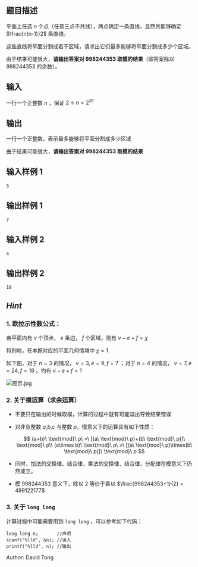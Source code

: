 ## 题目描述

平面上任选 $n$ 个点（任意三点不共线），两点确定一条直线，显然共能够确定 $\frac{n(n-1)}2$ 条直线。

这些直线将平面分割成若干区域，请求出它们最多能够将平面分割成多少个区域。

由于结果可能很大，**请输出答案对 $998244353$ 取模的结果**（即答案除以 $998244353$ 的余数）。

## 输入

一行一个正整数 $n$ ，保证 $2\le n< 2^{31}$

## 输出

一行一个正整数，表示最多能够将平面分割成多少区域

由于结果可能很大，**请输出答案对 $998244353$ 取模的结果**

## 输入样例 1

```
3
```

## 输出样例 1

```
7
```

## 输入样例 2

```
4
```

## 输出样例 2

```
18
```

## _Hint_

### 1\. 欧拉示性数公式：

若平面内有 $v$ 个顶点， $e$ 条边， $f$ 个区域，则有 $v-e+f= \chi$

特别地，在本题对应的平面几何情境中 $\chi=1$

如下图，对于 $n=3$ 的情况， $v=3,e=9,f=7$ ；对于 $n=4$ 的情况， $v=7,e=24,f=18$ 。均有 $v-e+f = 1$

![图示.jpg](https://x.imgs.ovh/x/2023/09/12/65003933485c0.jpg)

### 2\. 关于模运算（求余运算）

- 不要只在输出的时候取模，计算的过程中就有可能溢出导致结果错误

- 对非负整数 $a$,$b$,$c$ 与整数 $p$，模意义下的运算具有如下性质：

    $$
    (a+b)\ \text{mod}\ p\ =\ [(a\ \text{mod}\ p)+(b\ \text{mod}\ p)]\ \text{mod}\ p\\
    (a\times b)\ \text{mod}\ p\ =\ [(a\ \text{mod}\ p)\times(b\ \text{mod}\ p)]\ \text{mod}\ p
    $$

- 同时，加法的交换律、结合律，乘法的交换律、结合律、分配律在模意义下仍然成立。

- 模 $998244353$ 意义下，除以 $2$ 等价于乘以 $\frac{998244353+1}{2} = 499122177$


### 3\. 关于 `long long`

计算过程中可能需要用到 `long long` ，可以参考如下代码：

```
long long n;       //声明
scanf("%lld", &n); //读入
printf("%lld", n); //输出
```

_Author_: $\mathcal{\text{David Tong}}$